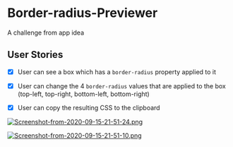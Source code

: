 # Border-radius-Previewer
A challenge from app idea

## User Stories

-   [x] User can see a box which has a `border-radius` property applied to it
-   [x] User can change the 4 `border-radius` values that are applied to the box (top-left, top-right, bottom-left, bottom-right)
-   [x] User can copy the resulting CSS to the clipboard



[![Screenshot-from-2020-09-15-21-51-24.png](https://i.postimg.cc/GmpcQZw1/Screenshot-from-2020-09-15-21-51-24.png)](https://postimg.cc/BXd9Z7nh)

[![Screenshot-from-2020-09-15-21-51-10.png](https://i.postimg.cc/dVZfwBGy/Screenshot-from-2020-09-15-21-51-10.png)](https://postimg.cc/xXY5PLxf)
